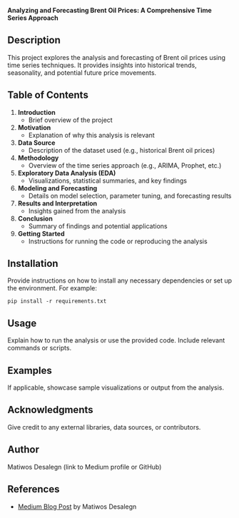 **Analyzing and Forecasting Brent Oil Prices: A Comprehensive Time Series Approach**

## Description

This project explores the analysis and forecasting of Brent oil prices using time series techniques. It provides insights into historical trends, seasonality, and potential future price movements.

## Table of Contents

1. **Introduction**
   - Brief overview of the project
2. **Motivation**
   - Explanation of why this analysis is relevant
3. **Data Source**
   - Description of the dataset used (e.g., historical Brent oil prices)
4. **Methodology**
   - Overview of the time series approach (e.g., ARIMA, Prophet, etc.)
5. **Exploratory Data Analysis (EDA)**
   - Visualizations, statistical summaries, and key findings
6. **Modeling and Forecasting**
   - Details on model selection, parameter tuning, and forecasting results
7. **Results and Interpretation**
   - Insights gained from the analysis
8. **Conclusion**
   - Summary of findings and potential applications
9. **Getting Started**
   - Instructions for running the code or reproducing the analysis


## Installation

Provide instructions on how to install any necessary dependencies or set up the environment. For example:

```
pip install -r requirements.txt
```

## Usage

Explain how to run the analysis or use the provided code. Include relevant commands or scripts.

## Examples

If applicable, showcase sample visualizations or output from the analysis.

## Acknowledgments

Give credit to any external libraries, data sources, or contributors.

## Author

Matiwos Desalegn (link to Medium profile or GitHub)

## References

- [Medium Blog Post](https://medium.com/@mathiwossilvio/analyzing-and-forecasting-brent-oil-prices-a-comprehensive-time-series-approach-aabd32de7792) by Matiwos Desalegn
